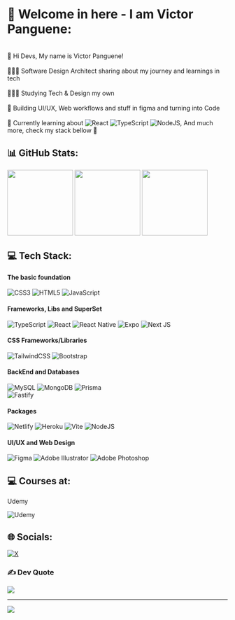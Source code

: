 # 💫 Welcome in here - I am Victor Panguene:
<br>👋 Hi Devs, My name is Victor Panguene!<br><br>👩🏻‍💻 Software Design Architect sharing about my journey and learnings in tech <br/><br>👩🏻‍🎓 Studying Tech & Design my own  <br/><br>🎨 Building UI/UX, Web workflows and stuff in figma and turning into Code  <br/><br>💭 Currently learning about ![React](https://img.shields.io/badge/react-%2320232a.svg?style=flat-square&logo=react&logoColor=%2361DAFB)  ![TypeScript](https://img.shields.io/badge/typescript-%23007ACC.svg?style=flat-square&logo=typescript&logoColor=white) ![NodeJS](https://img.shields.io/badge/node.js-6DA55F?style=flat-square&logo=node.js&logoColor=white), And much more, check my stack bellow 🤪 

<h2> 📊 GitHub Stats:</h2>

<p>  
  <img height="150em" src="https://github-readme-streak-stats.herokuapp.com/?user=victorpanguene&theme=onedark&hide_border=true"/>
  <img height="150em" src="https://github-readme-stats.vercel.app/api/top-langs/?username=victorpanguene&theme=onedark&hide_border=true&include_all_commits=false&count_private=false&layout=compact"/>
  <img height="150em" src="https://github-readme-stats.vercel.app/api?username=victorpanguene&theme=onedark&hide_border=true&include_all_commits=false&count_private=false"/>

</p>
  
<!-- ![](https://github-readme-stats.vercel.app/api/top-langs/?username=victorpanguene&theme=onedark&hide_border=true&include_all_commits=false&count_private=false&layout=compact)  <br/> 
 ![](https://github-readme-stats.vercel.app/api?username=victorpanguene&theme=onedark&hide_border=true&include_all_commits=false&count_private=false) <br/>
 ![](https://github-readme-streak-stats.herokuapp.com/?user=victorpanguene&theme=onedark&hide_border=true)
-->

<h2>💻 Tech Stack:</h2>

<!--![CSS3](https://img.shields.io/badge/css3-%231572B6.svg?style=for-the-badge&logo=css3&logoColor=white) ![HTML5](https://img.shields.io/badge/html5-%23E34F26.svg?style=for-the-badge&logo=html5&logoColor=white) ![JavaScript](https://img.shields.io/badge/javascript-%23323330.svg?style=for-the-badge&logo=javascript&logoColor=%23F7DF1E) ![Bootstrap](https://img.shields.io/badge/bootstrap-%238511FA.svg?style=for-the-badge&logo=bootstrap&logoColor=white) ![TailwindCSS](https://img.shields.io/badge/tailwindcss-%2338B2AC.svg?style=for-the-badge&logo=tailwind-css&logoColor=white) ![TypeScript](https://img.shields.io/badge/typescript-%23007ACC.svg?style=for-the-badge&logo=typescript&logoColor=white) ![React](https://img.shields.io/badge/react-%2320232a.svg?style=for-the-badge&logo=react&logoColor=%2361DAFB) ![Next JS](https://img.shields.io/badge/Next-black?style=for-the-badge&logo=next.js&logoColor=white)  <br/> ![Expo](https://img.shields.io/badge/expo-1C1E24?style=for-the-badge&logo=expo&logoColor=#D04A37) ![Express.js](https://img.shields.io/badge/express.js-%23404d59.svg?style=for-the-badge&logo=express&logoColor=%2361DAFB) ![Fastify](https://img.shields.io/badge/fastify-%23000000.svg?style=for-the-badge&logo=fastify&logoColor=white)  ![NodeJS](https://img.shields.io/badge/node.js-6DA55F?style=for-the-badge&logo=node.js&logoColor=white)  ![MySQL](https://img.shields.io/badge/mysql-4479A1.svg?style=for-the-badge&logo=mysql&logoColor=white) ![MongoDB](https://img.shields.io/badge/MongoDB-%234ea94b.svg?style=for-the-badge&logo=mongodb&logoColor=white) ![SQLite](https://img.shields.io/badge/sqlite-%2307405e.svg?style=for-the-badge&logo=sqlite&logoColor=white) <br/>  ![Adobe Illustrator](https://img.shields.io/badge/adobe%20illustrator-%23FF9A00.svg?style=for-the-badge&logo=adobe%20illustrator&logoColor=white) ![Adobe Photoshop](https://img.shields.io/badge/adobe%20photoshop-%2331A8FF.svg?style=for-the-badge&logo=adobe%20photoshop&logoColor=white) ![Figma](https://img.shields.io/badge/figma-%23F24E1E.svg?style=for-the-badge&logo=figma&logoColor=white) -->

#### The basic foundation
![CSS3](https://img.shields.io/badge/css3-%231572B6.svg?style=flat-square&logo=css3&logoColor=white) ![HTML5](https://img.shields.io/badge/html5-%23E34F26.svg?style=flat-square&logo=html5&logoColor=white) ![JavaScript](https://img.shields.io/badge/javascript-%23323330.svg?style=flat-square&logo=javascript&logoColor=%23F7DF1E) <br/> 

#### Frameworks, Libs and SuperSet
![TypeScript](https://img.shields.io/badge/typescript-%23007ACC.svg?style=flat-square&logo=typescript&logoColor=white) ![React](https://img.shields.io/badge/react-%2320232a.svg?style=flat-square&logo=react&logoColor=%2361DAFB) ![React Native](https://img.shields.io/badge/react_native-%2320232a.svg?style=flat-square&logo=react&logoColor=%2361DAFB) ![Expo](https://img.shields.io/badge/expo-1C1E24?style=flat-square&logo=expo&logoColor=#D04A37) ![Next JS](https://img.shields.io/badge/Next-black?style=flat-square&logo=next.js&logoColor=white)<br/> 

#### CSS Frameworks/Libraries
![TailwindCSS](https://img.shields.io/badge/tailwindcss-%2338B2AC.svg?style=flat-square&logo=tailwind-css&logoColor=white) 
![Bootstrap](https://img.shields.io/badge/bootstrap-%238511FA.svg?style=flat-square&logo=bootstrap&logoColor=white)

#### BackEnd and Databases
![MySQL](https://img.shields.io/badge/mysql-4479A1.svg?style=flat-square&logo=mysql&logoColor=white) 
![MongoDB](https://img.shields.io/badge/MongoDB-%234ea94b.svg?style=flat-square&logo=mongodb&logoColor=white) 
![Prisma](https://img.shields.io/badge/Prisma-3982CE?style=flat-square&logo=Prisma&logoColor=white)<br/> 
![Fastify](https://img.shields.io/badge/fastify-%23000000.svg?style=flat-square&logo=fastify&logoColor=white) 

#### Packages
![Netlify](https://img.shields.io/badge/netlify-%23000000.svg?style=flat-square&logo=netlify&logoColor=#00C7B7) 
![Heroku](https://img.shields.io/badge/heroku-%23430098.svg?style=flat-square&logo=heroku&logoColor=white) 
![Vite](https://img.shields.io/badge/vite-%23646CFF.svg?style=flat-square&logo=vite&logoColor=white) 
![NodeJS](https://img.shields.io/badge/node.js-6DA55F?style=flat-square&logo=node.js&logoColor=white) 

#### UI/UX and Web Design
![Figma](https://img.shields.io/badge/figma-%23F24E1E.svg?style=flat-square&logo=figma&logoColor=white) 
![Adobe Illustrator](https://img.shields.io/badge/adobe%20illustrator-%23FF9A00.svg?style=flat-square&logo=adobe%20illustrator&logoColor=white) 
![Adobe Photoshop](https://img.shields.io/badge/adobe%20photoshop-%2331A8FF.svg?style=flat-square&logo=adobe%20photoshop&logoColor=white) 

<!--<p align="left">
<img width="530em" src="https://github-readme-stats.vercel.app/api?username=victorpanguene&show_icons=true&theme=vision-friendly-dark" alt="victorpanguene's stats"/>
<img width="530em" src="https://github-readme-stats.vercel.app/api/top-langs/?username=victorpanguene&layout=compact&theme=vision-friendly-dark" alt="victorpanguene's most languages"/>
</p>
-->


<h2>💻 Courses at: </h2> 

Udemy	<br/>

![Udemy](https://img.shields.io/badge/Udemy-A435F0?style=for-the-badge&logo=Udemy&logoColor=white)

## 🌐 Socials:
[![X](https://img.shields.io/badge/X-black.svg?logo=X&logoColor=white)](https://x.com/victorpanguene) 

### ✍️ Dev Quote
![](https://quotes-github-readme.vercel.app/api?type=horizontal&theme=onedark)

---
[![](https://visitcount.itsvg.in/api?id=victorpanguene&icon=0&color=0)](https://visitcount.itsvg.in)

<!-- Proudly created with GPRM ( https://gprm.itsvg.in ) -->

